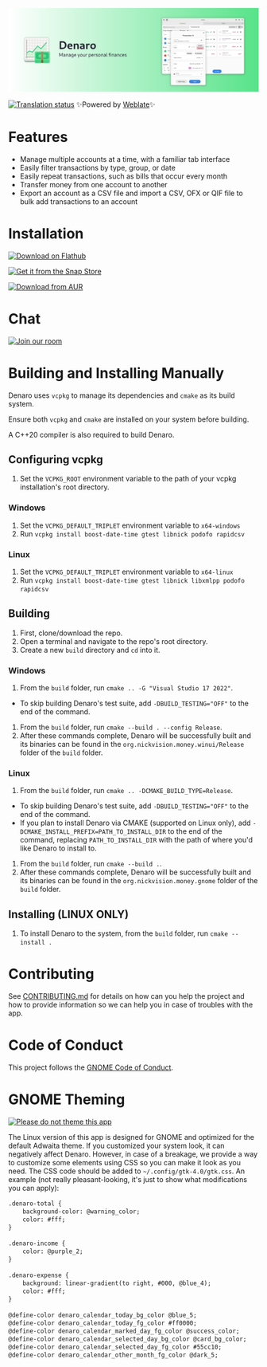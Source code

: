 ![](resources/banner.png)

[![Translation status](https://hosted.weblate.org/widgets/nickvision-money/-/app/svg-badge.svg)](https://hosted.weblate.org/engage/nickvision-money/) ✨Powered by [Weblate](https://weblate.org/en/)✨

# Features
- Manage multiple accounts at a time, with a familiar tab interface
- Easily filter transactions by type, group, or date
- Easily repeat transactions, such as bills that occur every month
- Transfer money from one account to another
- Export an account as a CSV file and import a CSV, OFX or QIF file to bulk add transactions to an account

# Installation

<a href='https://flathub.org/apps/details/org.nickvision.money'><img width='140' alt='Download on Flathub' src='https://flathub.org/assets/badges/flathub-badge-en.png'/></a>

<a href="https://snapcraft.io/denaro"><img width='140' alt="Get it from the Snap Store" src="https://snapcraft.io/static/images/badges/en/snap-store-black.svg"/></a>

<a href="https://aur.archlinux.org/packages/denaro"><img width='140' alt="Download from AUR" src="https://aur.archlinux.org/static/css/archnavbar/aurlogo.png"/></a>

# Chat
<a href='https://matrix.to/#/#nickvision:matrix.org'><img width='140' alt='Join our room' src='https://user-images.githubusercontent.com/17648453/196094077-c896527d-af6d-4b43-a5d8-e34a00ffd8f6.png'/></a>

# Building and Installing Manually
Denaro uses `vcpkg` to manage its dependencies and `cmake` as its build system.

Ensure both `vcpkg` and `cmake` are installed on your system before building.

A C++20 compiler is also required to build Denaro.

## Configuring vcpkg
1. Set the `VCPKG_ROOT` environment variable to the path of your vcpkg installation's root directory.
### Windows
1. Set the `VCPKG_DEFAULT_TRIPLET` environment variable to `x64-windows`
1. Run `vcpkg install boost-date-time gtest libnick podofo rapidcsv`
### Linux
1. Set the `VCPKG_DEFAULT_TRIPLET` environment variable to `x64-linux`
1. Run `vcpkg install boost-date-time gtest libnick libxmlpp podofo rapidcsv`

## Building
1. First, clone/download the repo.
1. Open a terminal and navigate to the repo's root directory.
1. Create a new `build` directory and `cd` into it. 
### Windows
1. From the `build` folder, run `cmake .. -G "Visual Studio 17 2022"`.
  - To skip building Denaro's test suite, add `-DBUILD_TESTING="OFF"` to the end of the command.
1. From the `build` folder, run `cmake --build . --config Release`.
1. After these commands complete, Denaro will be successfully built and its binaries can be found in the `org.nickvision.money.winui/Release` folder of the `build` folder.
### Linux
1. From the `build` folder, run `cmake .. -DCMAKE_BUILD_TYPE=Release`.
  - To skip building Denaro's test suite, add `-DBUILD_TESTING="OFF"` to the end of the command.
  - If you plan to install Denaro via CMAKE (supported on Linux only), add `-DCMAKE_INSTALL_PREFIX=PATH_TO_INSTALL_DIR` to the end of the command, replacing `PATH_TO_INSTALL_DIR` with the path of where you'd like Denaro to install to.
1. From the `build` folder, run `cmake --build .`.
1. After these commands complete, Denaro will be successfully built and its binaries can be found in the `org.nickvision.money.gnome` folder of the `build` folder.

## Installing (LINUX ONLY)
1. To install Denaro to the system, from the `build` folder, run `cmake --install .`

# Contributing

See [CONTRIBUTING.md](CONTRIBUTING.md) for details on how can you help the project and how to provide information so we can help you in case of troubles with the app.

# Code of Conduct

This project follows the [GNOME Code of Conduct](https://wiki.gnome.org/Foundation/CodeOfConduct).

# GNOME Theming

[![Please do not theme this app](https://stopthemingmy.app/badge.svg)](https://stopthemingmy.app) 

The Linux version of this app is designed for GNOME and optimized for the default Adwaita theme. If you customized your system look, it can negatively affect Denaro. However, in case of a breakage, we provide a way to customize some elements using CSS so you can make it look as you need. The CSS code should be added to `~/.config/gtk-4.0/gtk.css`. An example (not really pleasant-looking, it's just to show what modifications you can apply):

```
.denaro-total {
    background-color: @warning_color;
    color: #fff;
}

.denaro-income {
    color: @purple_2;
}

.denaro-expense {
    background: linear-gradient(to right, #000, @blue_4);
    color: #fff;
}

@define-color denaro_calendar_today_bg_color @blue_5;
@define-color denaro_calendar_today_fg_color #ff0000;
@define-color denaro_calendar_marked_day_fg_color @success_color;
@define-color denaro_calendar_selected_day_bg_color @card_bg_color;
@define-color denaro_calendar_selected_day_fg_color #55cc10;
@define-color denaro_calendar_other_month_fg_color @dark_5;
```
